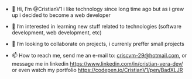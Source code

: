 - 👋 Hi, I’m @CristianV1 i like technology since long time ago but as i grew up i decided to become a web developer
- 👀 I’m interested in learning new stuff related to technologies (software development, web development, etc)



- 💞️ I’m looking to collaborate on projects, i currenly preffer small projects 
- 📫 How to reach me, send me an e-mail to: criscvm-29@hotmail.com, or message me in linkedin https://www.linkedin.com/in/cristian-vera-dev/ or even watch my portfolio https://codepen.io/CristianV1/pen/BadXLJR

